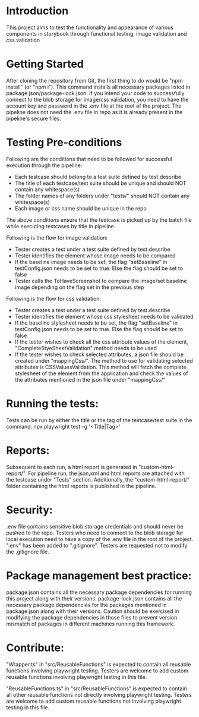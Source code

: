 # Introduction 
This project aims to test the functionality and appearance of various components in storybook through functional testing, image validation and css validation  

# Getting Started
After cloning the repository from Git, the first thing to do would be "npm install" (or "npm i"). This command installs all necessary packages listed in package.json/package-lock.json.
If you intend your code to successfully connect to the blob storage for image/css validation, you need to have the account key and password in the .env file at the root of the project. The pipeline does not need the .env file in repo as it is already present in the pipeline's secure files. 

# Testing Pre-conditions
Following are the conditions that need to be followed for successful execution through the pipeline:

- Each testcase should belong to a test suite defined by test.describe
- The title of each testcase/test suite should be unique and should NOT contain any whitespace(s)
- The folder names of any folders under "tests/" should NOT contain any whitespace(s)
- Each image or css name should be unique in the repo

The above conditions ensure that the testcase is picked up by the batch file while executing testcases by title in pipeline.

Following is the flow for image validation:

- Tester creates a test under a test suite defined by test.describe
- Tester identifies the element whose image needs to be compared
- If the baseline image needs to be set, the flag "setBaseline" in testConfig.json needs to   be set to true. Else the flag should be set to false
- Tester calls the ToHaveScreenshot to compare the image/set baseline image depending on the flag set in the previous step

Following is the flow for css validation:


- Tester creates a test under a test suite defined by test.describe
- Tester identifies the element whose css stylesheet needs to be validated
- If the baseline stylesheet needs to be set, the flag "setBaseline" in testConfig.json needs to   be set to true. Else the flag should be set to false
- If the tester wishes to check all the css attribute values of the element, "CompleteStyeSheetValidation" method needs to be used
- If the tester wishes to check selected attributes, a json file should be created under "mappingCss/". The method to use for validating selected attributes is CSSValuesValidation. This method will fetch the complete stylesheet of the element from the application and check the values of the attributes mentioned in the json file under "mappingCss/"

# Running the tests:

Tests can be run by either the title or the tag of the testcase/test suite in the command: 
npx playwright test -g '<Title|Tag>'

# Reports:

Subsequent to each run, a html report is generated in "custom-html-report/".
For pipeline run, the json,xml and html reports are attached with the testcase under "Tests" section. Additionally, the "custom-html-report/" folder containing the html reports is published in the pipeline.

# Security:

.env file contains sensitive blob storage credentials and should never be pushed to the repo. Testers who need to connect to the blob storage for local execution need to have a copy of the .env file in the root of the project. ".env" has been added to ".gitignore". Testers are requested not to modify the .gitignore file. 

# Package management best practice:

package.json contains all the necessary package dependencies for running this project along with their versions. package-lock.json contains all the necessary package dependencies for the packages mentioned in package.json along with their versions. Caution should be exercised in modifying the package dependencies in those files to prevent version mismatch of packages in different machines running this framework.

# Contribute:

"Wrapper.ts" in "src/ReusableFunctions" is expected to contain all reusable functions involving playwright testing. Testers are welcome to add custom reusable functions involving playwright testing in this file. 

"ReusableFunctions.ts" in "src/ReusableFunctions" is expected to contain all other reusable functions not directly involving playwright testing. Testers are welcome to add custom reusable functions not involving playwright testing in this file.






































































































































































































































































